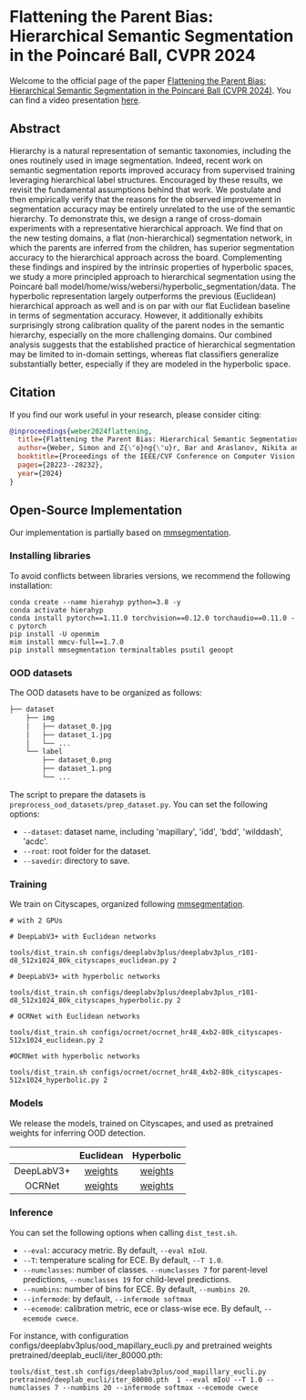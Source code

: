 # Flattening the Parent Bias: Hierarchical Semantic Segmentation in the Poincaré Ball, CVPR 2024

Welcome to the official page of the paper [Flattening the Parent Bias: Hierarchical Semantic Segmentation in the Poincaré Ball (CVPR 2024)](https://arxiv.org/pdf/2404.03778.pdf). You can find a video presentation [here](https://www.youtube.com/watch?v=HDrPU6LCs1w&t=2s).


## Abstract

Hierarchy is a natural representation of semantic taxonomies, including the ones routinely used in image segmentation. Indeed, recent work on semantic segmentation reports improved accuracy from supervised training leveraging hierarchical label structures. Encouraged by these results, we revisit the fundamental assumptions behind that work. We postulate and then empirically verify that the reasons for the observed improvement in segmentation accuracy may be entirely unrelated to the use of the semantic hierarchy. To demonstrate this, we design a range of cross-domain experiments with a representative hierarchical approach. We find that on the new testing domains, a flat (non-hierarchical) segmentation network, in which the parents are inferred from the children, has superior segmentation accuracy to the hierarchical approach across the board. Complementing these findings and inspired by the intrinsic properties of hyperbolic spaces, we study a more principled approach to hierarchical segmentation using the Poincaré ball model/home/wiss/webersi/hyperbolic_segmentation/data. The hyperbolic representation largely outperforms the previous (Euclidean) hierarchical approach as well and is on par with our flat Euclidean baseline in terms of segmentation accuracy. However, it additionally exhibits surprisingly strong calibration quality of the parent nodes in the semantic hierarchy, especially on the more challenging domains. Our combined analysis suggests that the established practice of hierarchical segmentation may be limited to in-domain settings, whereas flat classifiers generalize substantially better, especially if they are modeled in the hyperbolic space.

## Citation
If you find our work useful in your research, please consider citing:

```bibtex
@inproceedings{weber2024flattening,
  title={Flattening the Parent Bias: Hierarchical Semantic Segmentation in the Poincar{\'e} Ball},
  author={Weber, Simon and Z{\"o}ng{\"u}r, Bar and Araslanov, Nikita and Cremers, Daniel},
  booktitle={Proceedings of the IEEE/CVF Conference on Computer Vision and Pattern Recognition},
  pages={28223--28232},
  year={2024}
}
```

## Open-Source Implementation

Our implementation is partially based on [mmsegmentation](https://github.com/open-mmlab/mmsegmentation). 

### Installing libraries

To avoid conflicts between libraries versions, we recommend the following installation:

```
conda create --name hierahyp python=3.8 -y
conda activate hierahyp
conda install pytorch==1.11.0 torchvision==0.12.0 torchaudio==0.11.0 -c pytorch
pip install -U openmim
mim install mmcv-full==1.7.0
pip install mmsegmentation terminaltables psutil geoopt
```

### OOD datasets


The OOD datasets have to be organized as follows:
```bash
├── dataset
    ├── img
    │   ├── dataset_0.jpg
    │   ├── dataset_1.jpg
    │   └── ...
    └── label
        ├── dataset_0.png
        ├── dataset_1.png
        └── ...
```

The script to prepare the datasets is ```preprocess_ood_datasets/prep_dataset.py```. You can set the following options:
* ```--dataset```: dataset name, including 'mapillary', 'idd', 'bdd', 'wilddash', 'acdc'.
* ```--root```: root folder for the dataset.
* ```--savedir```: directory to save.



### Training
We train on Cityscapes, organized following [mmsegmentation](https://mmsegmentation.readthedocs.io/en/latest/user_guides/2_dataset_prepare.html). 

```
# with 2 GPUs

# DeepLabV3+ with Euclidean networks

tools/dist_train.sh configs/deeplabv3plus/deeplabv3plus_r101-d8_512x1024_80k_cityscapes_euclidean.py 2

# DeepLabV3+ with hyperbolic networks

tools/dist_train.sh configs/deeplabv3plus/deeplabv3plus_r101-d8_512x1024_80k_cityscapes_hyperbolic.py 2

# OCRNet with Euclidean networks

tools/dist_train.sh configs/ocrnet/ocrnet_hr48_4xb2-80k_cityscapes-512x1024_euclidean.py 2

#OCRNet with hyperbolic networks

tools/dist_train.sh configs/ocrnet/ocrnet_hr48_4xb2-80k_cityscapes-512x1024_hyperbolic.py 2

```


### Models

We release the models, trained on Cityscapes, and used as pretrained weights for inferring OOD detection. 

| | Euclidean | Hyperbolic |
| :---: | :---: | :---: |
| DeepLabV3+ | [weights](https://drive.google.com/drive/folders/1E5mBO79Xqlo1K0JsVAAKf4zFalHxTeSA?usp=sharing) | [weights](https://drive.google.com/drive/folders/1XF7WmoREpJmlwXxdZejPpuK6CTKUlovC?usp=sharing)|
| OCRNet | [weights](https://drive.google.com/drive/folders/1YPheTlwh41RxUdIQGYQ5T6XkLhG4IQd9?usp=sharing) | [weights](https://drive.google.com/drive/folders/1qiz-nK-ONv3nuoZDY7x4psRhC8uGjtEF?usp=sharing) |

### Inference 

You can set the following options when calling ``` dist_test.sh ```.
* ``` --eval ```: accuracy metric. By default, ```--eval mIoU```.
* ``` --T ```: temperature scaling for ECE. By default,  ``` --T 1.0 ```.
* ``` --numclasses ```: number of classes. ```--numclasses 7``` for parent-level predictions, ```--numclasses 19``` for child-level predictions.
* ``` --numbins ```: number of bins for ECE. By default, ```--numbins 20```.
* ``` --infermode ```: by default, ```--infermode softmax```
* ``` --ecemode ```: calibration metric, ece or class-wise ece. By default, ```--ecemode cwece```.

For instance, with configuration configs/deeplabv3plus/ood_mapillary_eucli.py and pretrained weights pretrained/deeplab_eucli/iter_80000.pth:
```
tools/dist_test.sh configs/deeplabv3plus/ood_mapillary_eucli.py pretrained/deeplab_eucli/iter_80000.pth  1 --eval mIoU --T 1.0 --numclasses 7 --numbins 20 --infermode softmax --ecemode cwece
```






